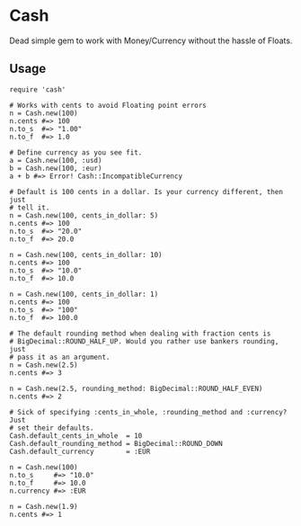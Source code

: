 Cash
====

Dead simple gem to work with Money/Currency without the hassle of Floats.

Usage
-----

    require 'cash'

    # Works with cents to avoid Floating point errors
    n = Cash.new(100)
    n.cents #=> 100
    n.to_s  #=> "1.00"
    n.to_f  #=> 1.0

    # Define currency as you see fit.
    a = Cash.new(100, :usd)
    b = Cash.new(100, :eur)
    a + b #=> Error! Cash::IncompatibleCurrency

    # Default is 100 cents in a dollar. Is your currency different, then just
    # tell it.
    n = Cash.new(100, cents_in_dollar: 5)
    n.cents #=> 100
    n.to_s  #=> "20.0"
    n.to_f  #=> 20.0

    n = Cash.new(100, cents_in_dollar: 10)
    n.cents #=> 100
    n.to_s  #=> "10.0"
    n.to_f  #=> 10.0

    n = Cash.new(100, cents_in_dollar: 1)
    n.cents #=> 100
    n.to_s  #=> "100"
    n.to_f  #=> 100.0

    # The default rounding method when dealing with fraction cents is
    # BigDecimal::ROUND_HALF_UP. Would you rather use bankers rounding, just
    # pass it as an argument.
    n = Cash.new(2.5)
    n.cents #=> 3

    n = Cash.new(2.5, rounding_method: BigDecimal::ROUND_HALF_EVEN)
    n.cents #=> 2

    # Sick of specifying :cents_in_whole, :rounding_method and :currency? Just
    # set their defaults.
    Cash.default_cents_in_whole  = 10
    Cash.default_rounding_method = BigDecimal::ROUND_DOWN
    Cash.default_currency        = :EUR

    n = Cash.new(100)
    n.to_s     #=> "10.0"
    n.to_f     #=> 10.0
    n.currency #=> :EUR

    n = Cash.new(1.9)
    n.cents #=> 1
